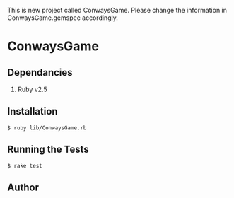 This is new project called ConwaysGame. Please change the information in ConwaysGame.gemspec accordingly.

# ConwaysGame

## Dependancies
1. Ruby v2.5

## Installation
```
$ ruby lib/ConwaysGame.rb
```

## Running the Tests
```
$ rake test
```

## Author

